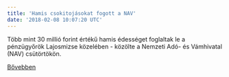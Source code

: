 ```yaml
---
title: 'Hamis csokitojásokat fogott a NAV'
date: '2018-02-08 10:07:20 UTC'
---
```


Több mint 30 millió forint értékű hamis édességet foglaltak le a pénzügyőrök Lajosmizse közelében - közölte a Nemzeti Adó- és Vámhivatal (NAV) csütörtökön.


[Bővebben](http://ift.tt/2GXwVjy)
